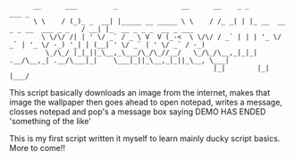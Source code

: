 

                  
          __      ___         _                __      __    _ _                             ___ _                       
          \ \    / (_)_ _  __| |_____ __ _____ \ \    / /_ _| | |_ __  __ _ _ __  ___ _ _   / __| |_  __ _ _ _  __ _ ___ 
            \ \/\/ /| | ' \/ _` / _ \ V  V (_-<  \ \/\/ / _` | | | '_ \/ _` | '_ \/ -_) '_| | (__| ' \/ _` | ' \/ _` / -_)
             \_/\_/ |_|_||_\__,_\___/\_/\_//__/   \_/\_/\__,_|_|_| .__/\__,_| .__/\___|_|    \___|_||_\__,_|_||_\__, \___|
                                                       |_|        |_|                                 |___/     


This script basically downloads an image from the internet, makes that image the wallpaper then goes ahead to open notepad,
writes a message, closses notepad and pop's a message box saying DEMO HAS ENDED 'something of the like'


This is my first script written it myself to learn mainly ducky script basics. 
More to come!!

